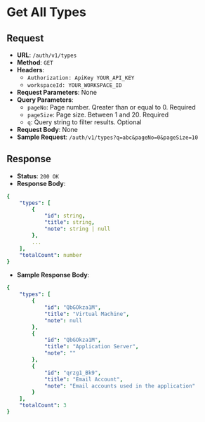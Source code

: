 # Get All Types

## Request
* **URL**: `/auth/v1/types`
* **Method**: `GET`
* **Headers**:
    * `Authorization: ApiKey YOUR_API_KEY`
    * `workspaceId: YOUR_WORKSPACE_ID`
* **Request Parameters**: None
* **Query Parameters**:
    * `pageNo`: Page number. Qreater than or equal to 0. Required
    * `pageSize`: Page size. Between 1 and 20. Required
    * `q`: Query string to filter results. Optional
* **Request Body**: None
* **Sample Request**: `/auth/v1/types?q=abc&pageNo=0&pageSize=10`

## Response
* **Status**: `200 OK`
* **Response Body**:

```yaml
{
    "types": [
        {
            "id": string,
            "title": string,
            "note": string | null
        },
        ...
    ],
    "totalCount": number
}
```

* **Sample Response Body**:

```yaml
{
    "types": [
        {
            "id": "QbGOkza1M",
            "title": "Virtual Machine",
            "note": null
        },
        {
            "id": "QbGOkza1M",
            "title": "Application Server",
            "note": ""
        },
        {
            "id": "qrzg1_Bk9",
            "title": "Email Account",
            "note": "Email accounts used in the application"
        }
    ],
    "totalCount": 3
}
```
